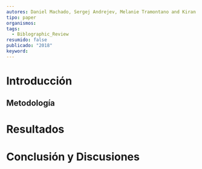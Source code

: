 ```yaml
---
autores: Daniel Machado, Sergej Andrejev, Melanie Tramontano and Kiran Raosaheb Patil
tipo: paper
organismos: 
tags:
  - Biblographic_Review
resumido: false
publicado: "2018"
keyword:
---
```


# Introducción

## Metodología
# Resultados

# Conclusión y Discusiones

